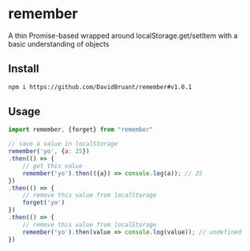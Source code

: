 # remember

A thin Promise-based wrapped around localStorage.get/setItem with a basic understanding of objects


## Install

```sh
npm i https://github.com/DavidBruant/remember#v1.0.1
```

## Usage

```js
import remember, {forget} from "remember"

// save a value in localStorage
remember('yo', {a: 25})
.then(() => {
    // get this value
    remember('yo').then(({a}) => console.log(a)); // 25
})
.then(() => {
    // remove this value from localStorage
    forget('yo')
})
.then(() => {
    // remove this value from localStorage
    remember('yo').then(value => console.log(value)); // undefined
})
```
